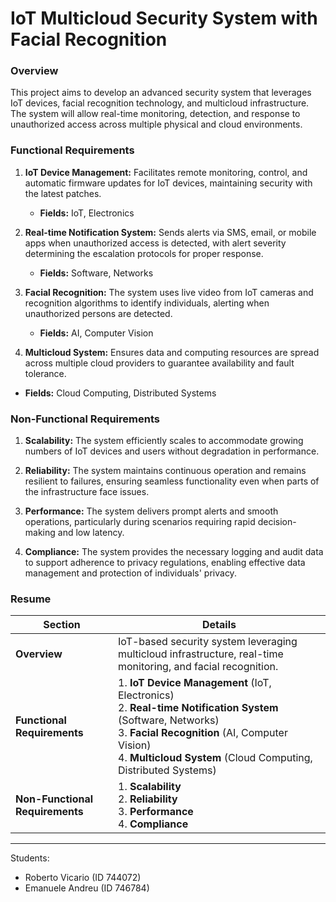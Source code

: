 # IoT Multicloud Security System with Facial Recognition

### Overview

This project aims to develop an advanced security system that leverages IoT devices, facial recognition technology, and multicloud infrastructure. The system will allow real-time monitoring, detection, and response to unauthorized access across multiple physical and cloud environments.

### Functional Requirements

1. **IoT Device Management:** Facilitates remote monitoring, control, and automatic firmware updates for IoT devices, maintaining security with the latest patches.

   - **Fields:** IoT, Electronics

2. **Real-time Notification System:** Sends alerts via SMS, email, or mobile apps when unauthorized access is detected, with alert severity determining the escalation protocols for proper response.

   - **Fields:** Software, Networks

3. **Facial Recognition:** The system uses live video from IoT cameras and recognition algorithms to identify individuals, alerting when unauthorized persons are detected.
   
   - **Fields:** AI, Computer Vision

4.  **Multicloud System:** Ensures data and computing resources are spread across multiple cloud providers to guarantee availability and fault tolerance.

   - **Fields:** Cloud Computing, Distributed Systems

### Non-Functional Requirements

1. **Scalability:** The system efficiently scales to accommodate growing numbers of IoT devices and users without degradation in performance.

2. **Reliability:** The system maintains continuous operation and remains resilient to failures, ensuring seamless functionality even when parts of the infrastructure face issues.

3. **Performance:** The system delivers prompt alerts and smooth operations, particularly during scenarios requiring rapid decision-making and low latency.

4. **Compliance:** The system provides the necessary logging and audit data to support adherence to privacy regulations, enabling effective data management and protection of individuals' privacy.

### Resume

| **Section** | **Details** |
|-------------|-------------|
| **Overview** | IoT-based security system leveraging multicloud infrastructure, real-time monitoring, and facial recognition. |
| **Functional Requirements** | 1. **IoT Device Management** (IoT, Electronics) <br> 2. **Real-time Notification System** (Software, Networks) <br> 3. **Facial Recognition** (AI, Computer Vision) <br> 4. **Multicloud System** (Cloud Computing, Distributed Systems) |
| **Non-Functional Requirements** | 1. **Scalability** <br> 2. **Reliability** <br> 3. **Performance** <br> 4. **Compliance** |

---

Students:

- Roberto Vicario (ID 744072)
- Emanuele Andreu (ID 746784)
